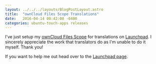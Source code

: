 ```yaml
---
layout: ../../../layouts/BlogPostLayout.astro
title:  "ownCloud Files Scope Translations"
date:   2016-04-14 00:42:00 -0400
categories: ubuntu-touch-apps releases
---
```


I've just setup my
[ownCloud Files Scope](https://uappexplorer.com/app/owncloud-files-scope.bhdouglass)
for translations on [Launchpad](https://translations.launchpad.net/owncloud-files-scope).
I sincerely appreciate the work that translators do as I'm unable to do it myself.
Thank you!

If you want to help me out head over to the
[Launchpad page](https://translations.launchpad.net/owncloud-files-scope).
